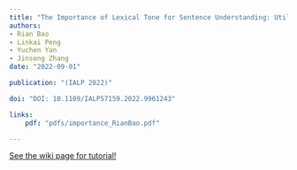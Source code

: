 ```yaml
---
title: "The Importance of Lexical Tone for Sentence Understanding: Utilizing Functional Load Principle to Simulate Comprehension Process."
authors:
- Rian Bao
- Linkai Peng
- Yuchen Yan
- Jinsong Zhang
date: "2022-09-01"

publication: "(IALP 2022)"

doi: "DOI: 10.1109/IALP57159.2022.9961243"

links:
    pdf: "pdfs/importance_RianBao.pdf"

---
```



[See the wiki page for tutorial!](https://github.com/hadisinaee/avicenna/wiki)